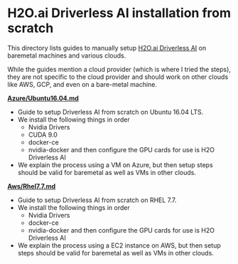 H2O.ai Driverless AI installation from scratch
==============================================

This directory lists guides to manually setup [H2O.ai Driverless AI][1] on baremetal machines and various clouds.

While the guides mention a cloud provider (which is where I tried the steps), they are not specific to the cloud provider and should work on other clouds like AWS, GCP, and even on a bare-metal machine.

**[Azure/Ubuntu16.04.md](Azure/Ubuntu16.04.md)**

- Guide to setup Driverless AI from scratch on Ubuntu 16.04 LTS.
- We install the following things in order
  - Nvidia Drivers
  - CUDA 9.0
  - docker-ce
  - nvidia-docker and then configure the GPU cards for use is H2O Driverless AI
- We explain the process using a VM on Azure, but then setup steps should be valid for baremetal as well as VMs in other clouds.

**[Aws/Rhel7.7.md](Aws/Rhel7.7.md)**

- Guide to setup Driverless AI from scratch on RHEL 7.7.
- We install the following things in order
  - Nvidia Drivers
  - docker-ce
  - nvidia-docker and then configure the GPU cards for use is H2O Driverless AI
- We explain the process using a EC2 instance on AWS, but then setup steps should be valid for baremetal as well as VMs in other clouds.

[1]: https://www.h2o.ai/products/h2o-driverless-ai/